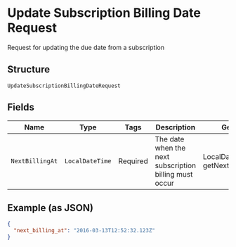 
# Update Subscription Billing Date Request

Request for updating the due date from a subscription

## Structure

`UpdateSubscriptionBillingDateRequest`

## Fields

| Name | Type | Tags | Description | Getter | Setter |
|  --- | --- | --- | --- | --- | --- |
| `NextBillingAt` | `LocalDateTime` | Required | The date when the next subscription billing must occur | LocalDateTime getNextBillingAt() | setNextBillingAt(LocalDateTime nextBillingAt) |

## Example (as JSON)

```json
{
  "next_billing_at": "2016-03-13T12:52:32.123Z"
}
```

